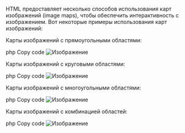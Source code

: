 HTML предоставляет несколько способов использования карт изображений (image maps), чтобы обеспечить интерактивность с изображением. Вот некоторые примеры использования карт изображений:

Карты изображений с прямоугольными областями:

php
Copy code
<img src="image.jpg" alt="Изображение" usemap="#map">

<map name="map">
  <area shape="rect" coords="0,0,100,100" href="page1.html">
  <area shape="rect" coords="100,0,200,100" href="page2.html">
</map>
Карты изображений с круговыми областями:

php
Copy code
<img src="image.jpg" alt="Изображение" usemap="#map">

<map name="map">
  <area shape="circle" coords="50,50,50" href="page1.html">
  <area shape="circle" coords="150,50,50" href="page2.html">
</map>
Карты изображений с многоугольными областями:

php
Copy code
<img src="image.jpg" alt="Изображение" usemap="#map">

<map name="map">
  <area shape="poly" coords="0,0,100,0,100,100,0,100" href="page1.html">
  <area shape="poly" coords="100,0,200,0,200,100,100,100" href="page2.html">
</map>
Карты изображений с комбинацией областей:

php
Copy code
<img src="image.jpg" alt="Изображение" usemap="#map">

<map name="map">
  <area shape="rect" coords="0,0,100,100" href="page1.html">
  <area shape="circle" coords="150,50,50" href="page2.html">
  <area shape="poly" coords="100,100,200,100,200,200,100,200" href="page3.html">
</map>